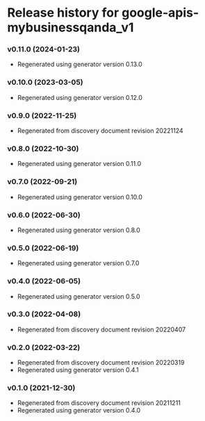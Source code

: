 # Release history for google-apis-mybusinessqanda_v1

### v0.11.0 (2024-01-23)

* Regenerated using generator version 0.13.0

### v0.10.0 (2023-03-05)

* Regenerated using generator version 0.12.0

### v0.9.0 (2022-11-25)

* Regenerated from discovery document revision 20221124

### v0.8.0 (2022-10-30)

* Regenerated using generator version 0.11.0

### v0.7.0 (2022-09-21)

* Regenerated using generator version 0.10.0

### v0.6.0 (2022-06-30)

* Regenerated using generator version 0.8.0

### v0.5.0 (2022-06-19)

* Regenerated using generator version 0.7.0

### v0.4.0 (2022-06-05)

* Regenerated using generator version 0.5.0

### v0.3.0 (2022-04-08)

* Regenerated from discovery document revision 20220407

### v0.2.0 (2022-03-22)

* Regenerated from discovery document revision 20220319
* Regenerated using generator version 0.4.1

### v0.1.0 (2021-12-30)

* Regenerated from discovery document revision 20211211
* Regenerated using generator version 0.4.0

